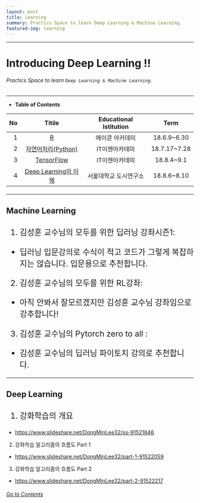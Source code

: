 ```yaml
---
layout: post
title: Learning
summary: Practics Space to learn Deep Learning & Machine Learning. 
featured-img: learning
---
```


---

<!-- $theme: gaia -->
<!-- *template: gaia -->
<!-- page_number: false -->

# Introducing Deep Learning !!
###### Practics Space to learn `Deep Learning & Machine Learning`.

---

<!-- *template: invert -->
<!-- page_number: true -->

* **Table of Contents**

<a name="contents"/>   

<span style="font-size:16pt">
  
|No|Titile|Educational Istitution|Term|
|--:|:--:|:-:|:--:|
|1|[R](/Lecture/R)|에이콘 아카데미|18.6.9~6.30|
|2|[자연어처리(Python)](/Lecture/NLP)|IT이젠아카데미|18.7.17~7.28|
|3|[TensorFlow](/Lecture/TensorFlow)|IT이젠아카데미|18.8.4~9.1|
|4|[Deep Learning의 이해](/Lecture/DeepLearning)|서울대학교 도시연구소|18.8.6~8.10|

---

<!-- *template: invert -->

#### Machine Learning

1. 김성훈 교수님의 모두를 위한 딥러닝 강좌시즌1:  
* 딥러닝 입문강의로 수식이 적고 코드가 그렇게 복잡하지는 않습니다. 입문용으로 추천합니다.

2. 김성훈 교수님의 모두를 위한 RL강좌:    
* 아직 안봐서 잘모르겠지만 김성훈 교수님 강좌임으로 강추합니다!

3. 김성훈 교수님의 Pytorch zero to all :   
* 김성훈 교수님의 딥러닝 파이토치 강의로 추천합니다.

---

<!-- *template: invert -->

#### Deep Learning

1. 강화학습의 개요  
* https://www.slideshare.net/DongMinLee32/ss-91521646

2. 강화학습 알고리즘의 흐름도 Part 1  
* https://www.slideshare.net/DongMinLee32/part-1-91522059

3. 강화학습 알고리즘의 흐름도 Part 2  
* https://www.slideshare.net/DongMinLee32/part-2-91522217

###### <U> [Go to Contents](#contents) </U>